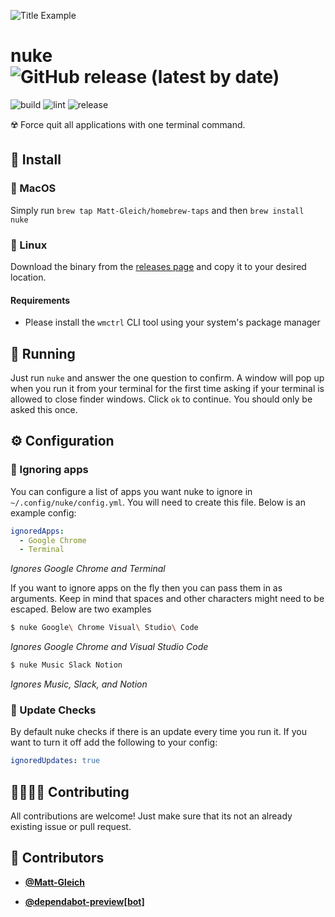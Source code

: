 <!-- DO NOT REMOVE - contributor_list:data:start:["Matt-Gleich", "dependabot-preview[bot]"]:end -->

![Title Example](title.gif)

# nuke ![GitHub release (latest by date)](https://img.shields.io/github/v/release/Matt-Gleich/nuke)

![build](https://github.com/Matt-Gleich/nuke/workflows/build/badge.svg)
![lint](https://github.com/Matt-Gleich/nuke/workflows/lint/badge.svg)
![release](https://github.com/Matt-Gleich/nuke/workflows/release/badge.svg)

☢️ Force quit all applications with one terminal command.

## 🚀 Install

### 🍎 MacOS

Simply run `brew tap Matt-Gleich/homebrew-taps` and then `brew install nuke`

### 🐧 Linux

Download the binary from the [releases page](https://github.com/Matt-Gleich/nuke/releases) and copy it to your desired location.

#### Requirements

- Please install the `wmctrl` CLI tool using your system's package manager

## 🏃 Running

Just run `nuke` and answer the one question to confirm. A window will pop up when you run it from your terminal for the first time asking if your terminal is allowed to close finder windows. Click `ok` to continue. You should only be asked this once.

## ⚙️ Configuration

### 🙈 Ignoring apps

You can configure a list of apps you want nuke to ignore in `~/.config/nuke/config.yml`. You will need to create this file. Below is an example config:

```yml
ignoredApps:
  - Google Chrome
  - Terminal
```

_Ignores Google Chrome and Terminal_

If you want to ignore apps on the fly then you can pass them in as arguments. Keep in mind that spaces and other characters might need to be escaped. Below are two examples

```bash
$ nuke Google\ Chrome Visual\ Studio\ Code
```

_Ignores Google Chrome and Visual Studio Code_

```bash
$ nuke Music Slack Notion
```

_Ignores Music, Slack, and Notion_

### 🚀 Update Checks

By default nuke checks if there is an update every time you run it. If you want to turn it off add the following to your config:

```yaml
ignoredUpdates: true
```

## 🙋‍♀️🙋‍♂️ Contributing

All contributions are welcome! Just make sure that its not an already existing issue or pull request.

<!-- DO NOT REMOVE - contributor_list:start -->

## 👥 Contributors

- **[@Matt-Gleich](https://github.com/Matt-Gleich)**

- **[@dependabot-preview[bot]](https://github.com/apps/dependabot-preview)**

<!-- DO NOT REMOVE - contributor_list:end -->
